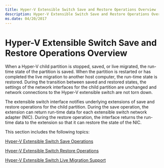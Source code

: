 ```yaml
---
title: Hyper-V Extensible Switch Save and Restore Operations Overview
description: Hyper-V Extensible Switch Save and Restore Operations Overview
ms.date: 04/20/2017
---
```


# Hyper-V Extensible Switch Save and Restore Operations Overview


When a Hyper-V child partition is stopped, saved, or live migrated, the run-time state of the partition is saved. When the partition is restarted or has completed the live migration to another host computer, the run-time state is restored. During the transition between saved and restored states, the settings of the network interfaces for the child partition are unchanged and network connections to the Hyper-V extensible switch are not torn down.

The extensible switch interface notifies underlying extensions of save and restore operations for the child partition. During the save operation, the extension can return run-time data for each extensible switch network adapter (NIC). During the restore operation, the interface returns the run-time data to the extension so that it can restore the state of the NIC.

This section includes the following topics:

[Hyper-V Extensible Switch Save Operations](hyper-v-extensible-switch-save-operations.md)

[Hyper-V Extensible Switch Restore Operations](hyper-v-extensible-switch-restore-operations.md)

[Hyper-V Extensible Switch Live Migration Support](hyper-v-extensible-switch-live-migration-support.md)

 

 





